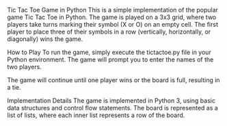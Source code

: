 Tic Tac Toe Game in Python
This is a simple implementation of the popular game Tic Tac Toe in Python. The game is played on a 3x3 grid, where two players take turns marking their symbol (X or O) on an empty cell. The first player to place three of their symbols in a row (vertically, horizontally, or diagonally) wins the game.

How to Play
To run the game, simply execute the tictactoe.py file in your Python environment. The game will prompt you to enter the names of the two players.

The game will continue until one player wins or the board is full, resulting in a tie.

Implementation Details
The game is implemented in Python 3, using basic data structures and control flow statements. The board is represented as a list of lists, where each inner list represents a row of the board.